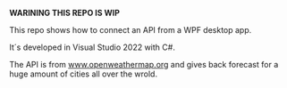 ﻿****WARINING THIS REPO IS WIP****

This repo shows how to connect an API from a WPF desktop app.

It´s developed in Visual Studio 2022 with C#.

The API is from www.openweathermap.org and gives back forecast for a huge amount of cities all over the wrold.